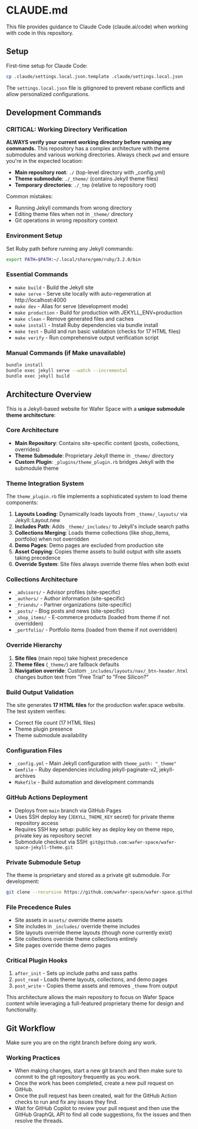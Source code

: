 # CLAUDE.md

This file provides guidance to Claude Code (claude.ai/code) when working with code in this repository.

## Setup

First-time setup for Claude Code:
```bash
cp .claude/settings.local.json.template .claude/settings.local.json
```

The `settings.local.json` file is gitignored to prevent rebase conflicts and allow personalized configurations.

## Development Commands

### CRITICAL: Working Directory Verification

**ALWAYS verify your current working directory before running any commands.** This repository has a complex architecture with theme submodules and various working directories. Always check `pwd` and ensure you're in the expected location:

- **Main repository root**: `./` (top-level directory with _config.yml)
- **Theme submodule**: `./_theme/` (contains Jekyll theme files)
- **Temporary directories**: `./_tmp` (relative to repository root)

Common mistakes:
- Running Jekyll commands from wrong directory
- Editing theme files when not in `_theme/` directory
- Git operations in wrong repository context

### Environment Setup
Set Ruby path before running any Jekyll commands:
```bash
export PATH=$PATH:~/.local/share/gem/ruby/3.2.0/bin
```

### Essential Commands
- `make build` - Build the Jekyll site
- `make serve` - Serve site locally with auto-regeneration at http://localhost:4000
- `make dev` - Alias for serve (development mode)
- `make production` - Build for production with JEKYLL_ENV=production
- `make clean` - Remove generated files and caches
- `make install` - Install Ruby dependencies via bundle install
- `make test` - Build and run basic validation (checks for 17 HTML files)
- `make verify` - Run comprehensive output verification script

### Manual Commands (if Make unavailable)
```bash
bundle install
bundle exec jekyll serve --watch --incremental
bundle exec jekyll build
```

## Architecture Overview

This is a Jekyll-based website for Wafer Space with a **unique submodule theme architecture**:

### Core Architecture
- **Main Repository**: Contains site-specific content (posts, collections, overrides)
- **Theme Submodule**: Proprietary Jekyll theme in `_theme/` directory
- **Custom Plugin**: `_plugins/theme_plugin.rb` bridges Jekyll with the submodule theme

### Theme Integration System
The `theme_plugin.rb` file implements a sophisticated system to load theme components:

1. **Layouts Loading**: Dynamically loads layouts from `_theme/_layouts/` via Jekyll::Layout.new
2. **Includes Path**: Adds `_theme/_includes/` to Jekyll's include search paths
3. **Collections Merging**: Loads theme collections (like shop_items, portfolio) when not overridden
4. **Demo Pages**: Demo pages are excluded from production site
5. **Asset Copying**: Copies theme assets to build output with site assets taking precedence
6. **Override System**: Site files always override theme files when both exist

### Collections Architecture
- `_advisors/` - Advisor profiles (site-specific)
- `_authors/` - Author information (site-specific)
- `_friends/` - Partner organizations (site-specific)
- `_posts/` - Blog posts and news (site-specific)
- `_shop_items/` - E-commerce products (loaded from theme if not overridden)
- `_portfolio/` - Portfolio items (loaded from theme if not overridden)

### Override Hierarchy
1. **Site files** (main repo) take highest precedence
2. **Theme files** (`_theme/`) are fallback defaults
3. **Navigation override**: Custom `_includes/layouts/nav/_btn-header.html` changes button text from "Free Trial" to "Free Silicon?"

### Build Output Validation
The site generates **17 HTML files** for the production wafer.space website. The test system verifies:
- Correct file count (17 HTML files)
- Theme plugin presence
- Theme submodule availability

### Configuration Files
- `_config.yml` - Main Jekyll configuration with `theme_path: "_theme"`
- `Gemfile` - Ruby dependencies including jekyll-paginate-v2, jekyll-archives
- `Makefile` - Build automation and development commands

### GitHub Actions Deployment
- Deploys from `main` branch via GitHub Pages
- Uses SSH deploy key (`JEKYLL_THEME_KEY` secret) for private theme repository access
- Requires SSH key setup: public key as deploy key on theme repo, private key as repository secret
- Submodule checkout via SSH: `git@github.com:wafer-space/wafer-space-jekyll-theme.git`

### Private Submodule Setup
The theme is proprietary and stored as a private git submodule. For development:
```bash
git clone --recursive https://github.com/wafer-space/wafer-space.github.io.git
```

### File Precedence Rules
- Site assets in `assets/` override theme assets
- Site includes in `_includes/` override theme includes
- Site layouts override theme layouts (though none currently exist)
- Site collections override theme collections entirely
- Site pages override theme demo pages

### Critical Plugin Hooks
1. `after_init` - Sets up include paths and sass paths
2. `post_read` - Loads theme layouts, collections, and demo pages
3. `post_write` - Copies theme assets and removes `_theme` from output

This architecture allows the main repository to focus on Wafer Space content while leveraging a full-featured proprietary theme for design and functionality.

## Git Workflow

Make sure you are on the right branch before doing any work.

### Working Practices

- When making changes, start a new git branch and then make sure to commit to the git repository frequently as you work.
- Once the work has been completed, create a new pull request on GitHub.
- Once the pull request has been created, wait for the GitHub Action checks to run and fix any issues they find.
- Wait for GitHub Copilot to review your pull request and then use the GitHub GraphQL API to find all code suggestions, fix the issues and then resolve the threads.

